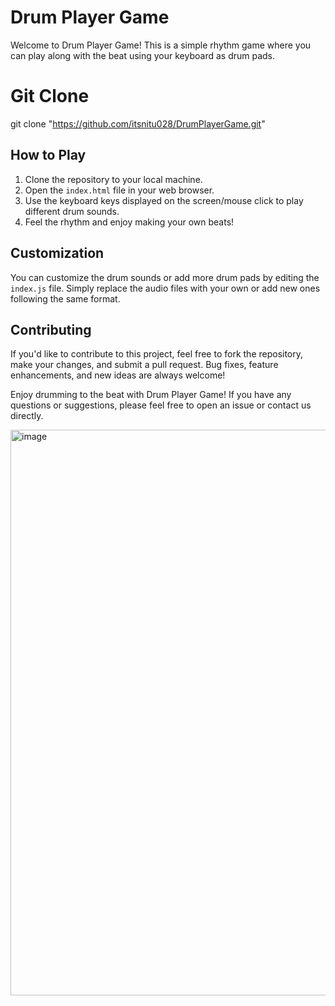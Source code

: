 # Drum Player Game

Welcome to Drum Player Game! This is a simple rhythm game where you can play along with the beat using your keyboard as drum pads.

# Git Clone

git clone "https://github.com/itsnitu028/DrumPlayerGame.git" 

## How to Play

1. Clone the repository to your local machine.
2. Open the `index.html` file in your web browser.
3. Use the keyboard keys displayed on the screen/mouse click to play different drum sounds.
4. Feel the rhythm and enjoy making your own beats!

## Customization

You can customize the drum sounds or add more drum pads by editing the `index.js` file. Simply replace the audio files with your own or add new ones following the same format.

## Contributing

If you'd like to contribute to this project, feel free to fork the repository, make your changes, and submit a pull request. Bug fixes, feature enhancements, and new ideas are always welcome!


Enjoy drumming to the beat with Drum Player Game! If you have any questions or suggestions, please feel free to open an issue or contact us directly.


<img width="905" alt="image" src="https://github.com/itsnitu028/DrumPlayerGame/assets/128230467/5333555b-8b49-4c9a-847c-961458ac9896">
